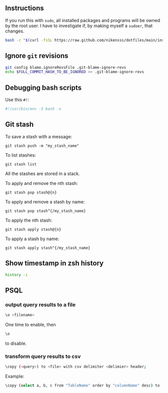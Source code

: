 ## Instructions

If you run this with `sudo`, all installed packages and programs will be owned
by the root user. I have to investigate if, by making myself a `sudoer`, that
changes.

```bash
bash -c "$(curl -fsSL https://raw.github.com/nikensss/dotfiles/main/install.sh)"
```

## Ignore `git` revisions

```bash
git config blame.ignoreRevsFile .git-blame-ignore-revs
echo $FULL_COMMIT_HASH_TO_BE_IGNORED >> .git-blame-ignore-revs
```

## Debugging bash scripts

Use this `#!`:

```bash
#!/usr/bin/env -S bash -x
```

## Git stash

To save a stash with a message:

```
git stash push -m "my_stash_name"
```

To list stashes:

```
git stash list
```

All the stashes are stored in a stack.

To apply and remove the nth stash:

```
git stash pop stash@{n}
```

To apply and remove a stash by name:

```
git stash pop stash^{/my_stash_name}
```

To apply the nth stash:

```
git stash apply stash@{n}
```

To apply a stash by name:

```
git stash apply stash^{/my_stash_name}
```

## Show timestamp in zsh history

```bash
history -i
```

## PSQL

### output query results to a file

```bash
\o <filename>
```

One time to enable, then

```bash
\o
```
to disable.

### transform query results to csv

```bash
\copy (<query>) to <file> with csv delimiter <delimier> header; 
```

Example:
```bash
\copy (select a, b, c from "TableName" order by "columnName" desc) to './destination.csv' with csv delimiter ',' header;
```
